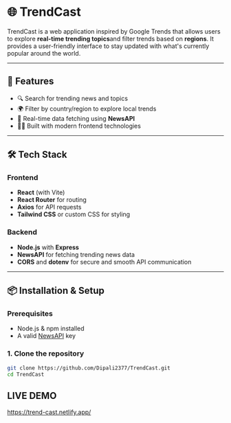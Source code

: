 # 🌐 TrendCast

TrendCast is a web application inspired by Google Trends that allows users to explore **real-time trending topics**and filter trends based on **regions**. It provides a user-friendly interface to stay updated with what's currently popular around the world.

---

## 🚀 Features

- 🔍 Search for trending news and topics
- 🌍 Filter by country/region to explore local trends
- 📅 Real-time data fetching using **NewsAPI**
- 🧑‍💻 Built with modern frontend technologies

---

## 🛠️ Tech Stack

### Frontend

- **React** (with Vite)
- **React Router** for routing
- **Axios** for API requests
- **Tailwind CSS** or custom CSS for styling

### Backend

- **Node.js** with **Express**
- **NewsAPI** for fetching trending news data
- **CORS** and **dotenv** for secure and smooth API communication

---

## 📦 Installation & Setup

### Prerequisites

- Node.js & npm installed
- A valid [NewsAPI](https://newsapi.org/) key

### 1. Clone the repository

```bash
git clone https://github.com/Dipali2377/TrendCast.git
cd TrendCast
```

## LIVE DEMO

https://trend-cast.netlify.app/

